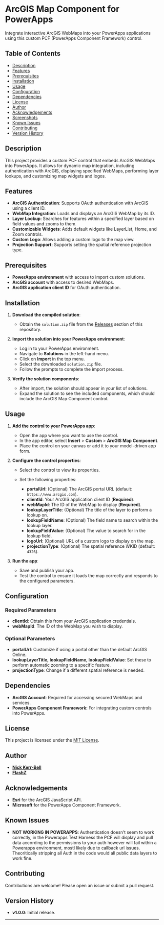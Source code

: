 # ArcGIS Map Component for PowerApps

Integrate interactive ArcGIS WebMaps into your PowerApps applications using this custom PCF (PowerApps Component Framework) control.

## Table of Contents

- [Description](#description)
- [Features](#features)
- [Prerequisites](#prerequisites)
- [Installation](#installation)
- [Usage](#usage)
- [Configuration](#configuration)
- [Dependencies](#dependencies)
- [License](#license)
- [Author](#author)
- [Acknowledgements](#acknowledgements)
- [Screenshots](#screenshots)
- [Known Issues](#known-issues)
- [Contributing](#contributing)
- [Version History](#version-history)

## Description

This project provides a custom PCF control that embeds ArcGIS WebMaps into PowerApps. It allows for dynamic map integration, including authentication with ArcGIS, displaying specified WebMaps, performing layer lookups, and customizing map widgets and logos.

## Features

- **ArcGIS Authentication**: Supports OAuth authentication with ArcGIS using a client ID.
- **WebMap Integration**: Loads and displays an ArcGIS WebMap by its ID.
- **Layer Lookup**: Searches for features within a specified layer based on field values and zooms to them.
- **Customizable Widgets**: Adds default widgets like LayerList, Home, and Zoom controls.
- **Custom Logo**: Allows adding a custom logo to the map view.
- **Projection Support**: Supports setting the spatial reference projection type.

## Prerequisites

- **PowerApps environment** with access to import custom solutions.
- **ArcGIS account** with access to desired WebMaps.
- **ArcGIS application client ID** for OAuth authentication.

## Installation

1. **Download the compiled solution**:

   - Obtain the `solution.zip` file from the [Releases](https://github.com/flashz/arcgis-map-component-powerapps/releases) section of this repository.

2. **Import the solution into your PowerApps environment**:

   - Log in to your PowerApps environment.
   - Navigate to **Solutions** in the left-hand menu.
   - Click on **Import** in the top menu.
   - Select the downloaded `solution.zip` file.
   - Follow the prompts to complete the import process.

3. **Verify the solution components**:

   - After import, the solution should appear in your list of solutions.
   - Expand the solution to see the included components, which should include the ArcGIS Map Component control.

## Usage

1. **Add the control to your PowerApps app**:

   - Open the app where you want to use the control.
   - In the app editor, select **Insert** > **Custom** > **ArcGIS Map Component**.
   - Place the control on your canvas or add it to your model-driven app form.

2. **Configure the control properties**:

   - Select the control to view its properties.
   - Set the following properties:

     - **portalUrl**: (Optional) The ArcGIS portal URL (default: `https://www.arcgis.com`).
     - **clientId**: Your ArcGIS application client ID (**Required**).
     - **webMapId**: The ID of the WebMap to display (**Required**).
     - **lookupLayerTitle**: (Optional) The title of the layer to perform a lookup on.
     - **lookupFieldName**: (Optional) The field name to search within the lookup layer.
     - **lookupFieldValue**: (Optional) The value to search for in the lookup field.
     - **logoUrl**: (Optional) URL of a custom logo to display on the map.
     - **projectionType**: (Optional) The spatial reference WKID (default: `4326`).

3. **Run the app**:

   - Save and publish your app.
   - Test the control to ensure it loads the map correctly and responds to the configured parameters.

## Configuration

### Required Parameters

- **clientId**: Obtain this from your ArcGIS application credentials.
- **webMapId**: The ID of the WebMap you wish to display.

### Optional Parameters

- **portalUrl**: Customize if using a portal other than the default ArcGIS Online.
- **lookupLayerTitle**, **lookupFieldName**, **lookupFieldValue**: Set these to perform automatic zooming to a specific feature.
- **projectionType**: Change if a different spatial reference is needed.

## Dependencies

- **ArcGIS Account**: Required for accessing secured WebMaps and services.
- **PowerApps Component Framework**: For integrating custom controls into PowerApps.

## License

This project is licensed under the [MIT License](LICENSE).

## Author

- **[Nick Kerr-Bell](mailto:nick@Lanflat.net)**
- **[FlashZ](https://github.com/FlashZ)**

## Acknowledgements

- **Esri** for the ArcGIS JavaScript API.
- **Microsoft** for the PowerApps Component Framework.

## Known Issues

- **NOT WORKING IN POWERAPPS**: Authentication doesn't seem to work correctly, in the Powerapps Test Harness the PCF will display and pull data according to the permissions to your auth however will fail within a Powerapps environment, mostl likely due to callback url issues. Theoritically stripping all Auth in the code would all public data layers to work fine.


## Contributing

Contributions are welcome! Please open an issue or submit a pull request.

## Version History

- **v1.0.0**: Initial release.

---
